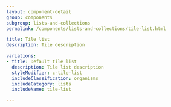 ```yaml
---
layout: component-detail
group: components
subgroup: lists-and-collections
permalink: /components/lists-and-collections/tile-list.html

title: Tile list
description: Tile description

variations:
- title: Default tile list
  description: Tile list description
  styleModifier: c-tile-list
  includeClassification: organisms
  includeCategory: lists
  includeName: tile-list

---
```

